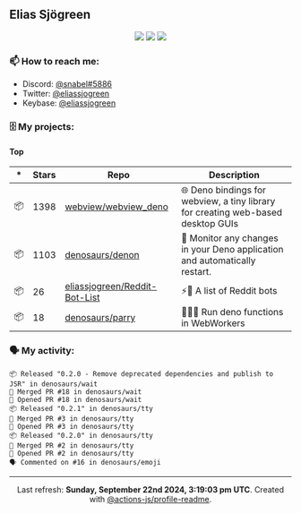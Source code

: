 ## Elias Sjögreen

<p align="center">
  <img src="https://img.shields.io/badge/🎂-dec. 2003-success" />
  <img src="https://img.shields.io/badge/🌎-Stockholm-informational" />
  <img src="https://img.shields.io/badge/👦-He/Him-informational" />
</p>

### 📫 How to reach me:

- Discord: [@snabel#5886](https://discord.com/users/267978757799673866)
- Twitter: [@eliassjogreen](https://twitter.com/eliassjogreen)
- Keybase: [@eliassjogreen](https://keybase.io/eliassjogreen)

### 🗄 My projects:

#### Top
|*|Stars|Repo|Description|
|---|---|---|---|
| 📦 | 1398 | [webview/webview_deno](https://github.com/webview/webview_deno) | 🌐 Deno bindings for webview, a tiny library for creating web-based desktop GUIs |
| 📦 | 1103 | [denosaurs/denon](https://github.com/denosaurs/denon) | 👀 Monitor any changes in your Deno application and automatically restart. |
| 📦 | 26 | [eliassjogreen/Reddit-Bot-List](https://github.com/eliassjogreen/Reddit-Bot-List) | ⚡️🤖 A list of Reddit bots |
| 📦 | 18 | [denosaurs/parry](https://github.com/denosaurs/parry) | 👷🏽‍♂️ Run deno functions in WebWorkers |

### 🗣 My activity:

```
📦 Released "0.2.0 - Remove deprecated dependencies and publish to JSR" in denosaurs/wait
🎉 Merged PR #18 in denosaurs/wait
💪 Opened PR #18 in denosaurs/wait
📦 Released "0.2.1" in denosaurs/tty
🎉 Merged PR #3 in denosaurs/tty
💪 Opened PR #3 in denosaurs/tty
📦 Released "0.2.0" in denosaurs/tty
🎉 Merged PR #2 in denosaurs/tty
💪 Opened PR #2 in denosaurs/tty
🗣 Commented on #16 in denosaurs/emoji
```

------------
<p align="center">Last refresh: <b>Sunday, September 22nd 2024, 3:19:03 pm UTC</b>. Created with <a href=https://github.com/marketplace/actions/profile-readme>@actions-js/profile-readme</a>.</p>
